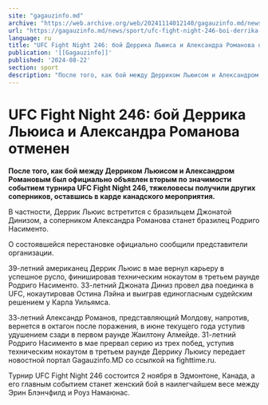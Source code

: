 ```yaml
---
site: "gagauzinfo.md"
archive: "https://web.archive.org/web/20241114012140/gagauzinfo.md/news/sport/ufc-fight-night-246-boi-derrika-lyuisa-i-aleksandra-romanova-otmenen"
url: "https://gagauzinfo.md/news/sport/ufc-fight-night-246-boi-derrika-lyuisa-i-aleksandra-romanova-otmenen"
language: ru
title: "UFC Fight Night 246: бой Деррика Льюиса и Александра Романова отменен"
publication: '[[Gagauzinfo]]'
published: '2024-08-22'
section: sport
description: "После того, как бой между Дерриком Льюисом и Александром Романовым был официально объявлен вторым по значимости событием турнира UFC Fight Night 246, тяжеловесы получили других соперников, оставшись в карде канадского мероприятия."
---
```


# UFC Fight Night 246: бой Деррика Льюиса и Александра Романова отменен

**После того, как бой между Дерриком Льюисом и Александром Романовым был официально объявлен вторым по значимости событием турнира UFC Fight Night 246, тяжеловесы получили других соперников, оставшись в карде канадского мероприятия.**

В частности, Деррик Льюис встретится с бразильцем Джонатой Динизом, а соперником Александра Романова станет бразилец Родриго Насименто.

О состоявшейся перестановке официально сообщили представители организации.

39-летний американец Деррик Льюис в мае вернул карьеру в успешное русло, финишировав техническим нокаутом в третьем раунде Родриго Насименто. 33-летний Джоната Диниз провел два поединка в UFC, нокаутировав Остина Лэйна и выиграв единогласным судейским решением у Карла Уильямса.

33-летний Александр Романов, представляющий Молдову, напротив, вернется в октагон после поражения, в июне текущего года уступив удушением сзади в первом раунде Жаилтону Алмейде. 31-летний Родриго Насименто в мае прервал серию из трех побед, уступив техническим нокаутом в третьем раунде Деррику Льюису передает новостной портал Gagauzinfo.MD со ссылкой на fighttime.ru.

Турнир UFC Fight Night 246 состоится 2 ноября в Эдмонтоне, Канада, а его главным событием станет женский бой в наилегчайшем весе между Эрин Блэнчфилд и Роуз Намаюнас.